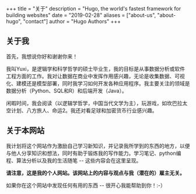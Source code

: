 +++
title = "关于"
description = "Hugo, the world's fastest framework for building websites"
date = "2019-02-28"
aliases = ["about-us", "about-hugo", "contact"]
author = "Hugo Authors"
+++

## 关于我 

首先，我想说你好和谢谢你来！

我叫Yuxi，是逻辑学和科学哲学的硕士毕业生，我的目标是从事数据分析或软件工程方面的工作。我对让数据在商业中发挥作用感兴趣，无论是收集数据、可视化、建模还是模型部署，同时我学习如何开发各种应用程序。我主要关注的领域是数据分析（Python、SQL和R）和后端开发（Java）。

闲暇时间，我会阅读（以逻辑学哲学，中国当代文学为主），玩游戏，如坎巴拉太空计划、八方旅人、命运2。我还对看足球和加密货币行业感兴趣。

## 关于本网站 

我计划将这个网站作为激励自己学习新知识，并记录我所学到的东西的地方，以便与他人分享知识和想法，同时有助于锻炼我的写作能力。学习笔记、python编程、算法分析以及我的生活随笔 -- 这些内容会在这里呈现。

**请注意，这是我的个人网站。该网站上的内容与观点与我（潜在的）雇主无关。**

如果你在这个网站中发现任何有用的东西 -- 很开心我能帮助到你！:-）
